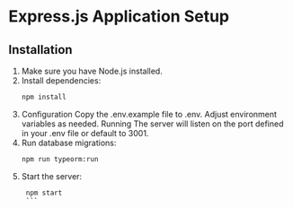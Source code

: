 # Express.js Application Setup

## Installation

1. Make sure you have Node.js installed.
2. Install dependencies:
   ```bash
   npm install
   ```
3. Configuration
   Copy the .env.example file to .env.
   Adjust environment variables as needed.
   Running
   The server will listen on the port defined in your .env file or default to 3001.
4. Run database migrations:
   ```bash
   npm run typeorm:run
   ```
5. Start the server:
   ````bash
    npm start
    ```
   ````

